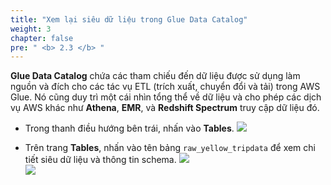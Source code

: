 ```yaml
---
title: "Xem lại siêu dữ liệu trong Glue Data Catalog"
weight: 3
chapter: false
pre: " <b> 2.3 </b> "
---
```


**Glue Data Catalog** chứa các tham chiếu đến dữ liệu được sử dụng làm nguồn và đích cho các tác vụ ETL (trích xuất, chuyển đổi và tải) trong AWS Glue. Nó cũng duy trì một cái nhìn tổng thể về dữ liệu và cho phép các dịch vụ AWS khác như **Athena**, **EMR**, và **Redshift Spectrum** truy cập dữ liệu đó.

- Trong thanh điều hướng bên trái, nhấn vào **Tables**.
![](../../../images/2.discover/12.png)

- Trên trang **Tables**, nhấn vào tên bảng `raw_yellow_tripdata` để xem chi tiết siêu dữ liệu và thông tin schema.
![](../../../images/2.discover/13.png)  
![](../../../images/2.discover/14.png)
